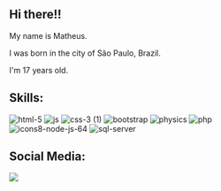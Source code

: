 ## Hi there!!

My name is Matheus.

I was born in the city of São Paulo, Brazil.

I'm 17 years old.

## Skills:

![html-5](https://user-images.githubusercontent.com/88437505/226701693-3005abe9-a255-42c9-8770-fc5f53907714.png)   ![js](https://user-images.githubusercontent.com/88437505/226701125-95683616-b757-4017-9858-721b4ebf1b62.png)  ![css-3 (1)](https://user-images.githubusercontent.com/88437505/226700783-1708f789-85ab-444e-80b7-c0a9894059f2.png) ![bootstrap](https://user-images.githubusercontent.com/88437505/226701109-e5fd9438-9818-4f04-9007-1f170b175997.png)  ![physics](https://user-images.githubusercontent.com/88437505/226701086-c63a8c95-2fab-4ee9-af8e-854bf12dd964.png)     ![php](https://user-images.githubusercontent.com/88437505/226702413-da1dd77b-5150-4585-a37e-2f3e8507f3ae.png)  ![icons8-node-js-64](https://user-images.githubusercontent.com/88437505/226702741-feb00695-c95a-4c9a-aae2-d69784cb194f.png) ![sql-server](https://user-images.githubusercontent.com/88437505/226705688-745a5d15-0a78-4e00-b49d-e42bd1d62df3.png) 



## Social Media: 

<div> 
  <a href="https://www.instagram.com/matheusfernandes_13/" target="_blank"><img src="https://img.shields.io/badge/-Instagram-%23E4405F?style=for-the-badge&logo=instagram&logoColor=white" target="_blank"></a>
</div>




